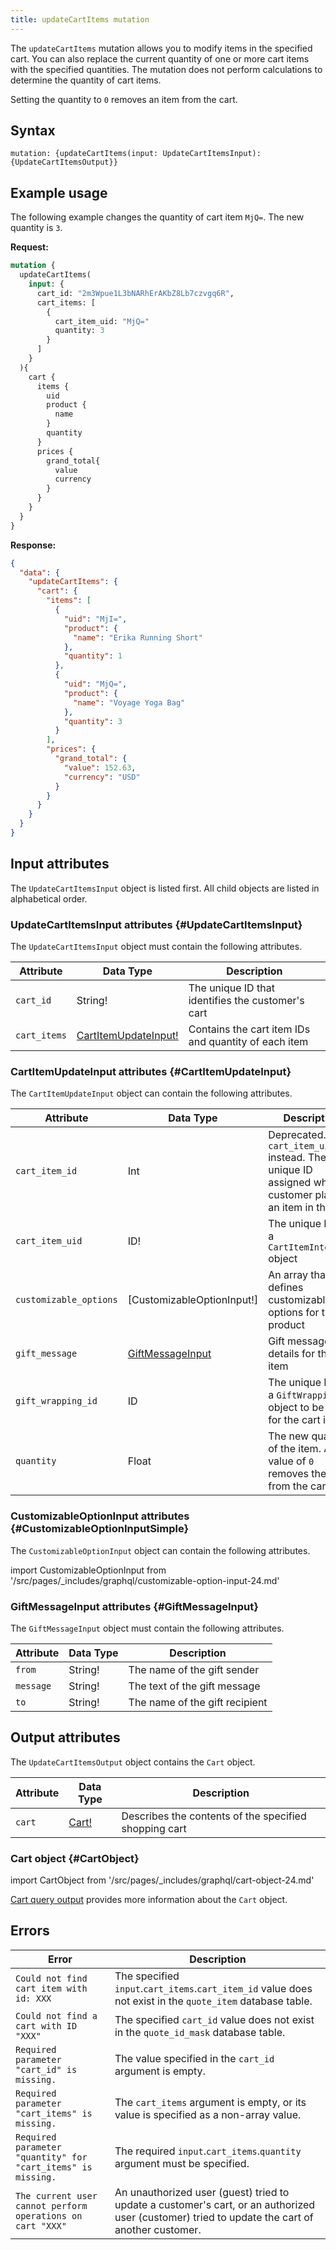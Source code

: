 ```yaml
---
title: updateCartItems mutation
---
```


The `updateCartItems` mutation allows you to modify items in the specified cart. You can also replace the current quantity of one or more cart items with the specified quantities. The mutation does not perform calculations to determine the quantity of cart items.

<InlineAlert variant="info" slots="text" />

Setting the quantity to `0` removes an item from the cart.

## Syntax

`mutation: {updateCartItems(input: UpdateCartItemsInput): {UpdateCartItemsOutput}}`

## Example usage

The following example changes the quantity of cart item `MjQ=`. The new quantity is `3`.

**Request:**

```graphql
mutation {
  updateCartItems(
    input: {
      cart_id: "2m3Wpue1L3bNARhErAKbZ8Lb7czvgq6R",
      cart_items: [
        {
          cart_item_uid: "MjQ="
          quantity: 3
        }
      ]
    }
  ){
    cart {
      items {
        uid
        product {
          name
        }
        quantity
      }
      prices {
        grand_total{
          value
          currency
        }
      }
    }
  }
}
```

**Response:**

```json
{
  "data": {
    "updateCartItems": {
      "cart": {
        "items": [
          {
            "uid": "MjI=",
            "product": {
              "name": "Erika Running Short"
            },
            "quantity": 1
          },
          {
            "uid": "MjQ=",
            "product": {
              "name": "Voyage Yoga Bag"
            },
            "quantity": 3
          }
        ],
        "prices": {
          "grand_total": {
            "value": 152.63,
            "currency": "USD"
          }
        }
      }
    }
  }
}
```

## Input attributes

The `UpdateCartItemsInput` object is listed first. All child objects are listed in alphabetical order.

### UpdateCartItemsInput attributes {#UpdateCartItemsInput}

The `UpdateCartItemsInput` object must contain the following attributes.

Attribute |  Data Type | Description
--- | --- | ---
`cart_id` | String! | The unique ID that identifies the customer's cart
`cart_items` | [CartItemUpdateInput!](#CartItemUpdateInput) | Contains the cart item IDs and quantity of each item

### CartItemUpdateInput attributes {#CartItemUpdateInput}

The `CartItemUpdateInput` object can contain the following attributes.

Attribute |  Data Type | Description
--- | --- | ---
`cart_item_id` | Int | Deprecated. Use `cart_item_uid` instead. The unique ID assigned when a customer places an item in the cart
`cart_item_uid` | ID! | The unique ID for a `CartItemInterface` object
`customizable_options` | [CustomizableOptionInput!] | An array that defines customizable options for the product
`gift_message` | [GiftMessageInput](#GiftMessageInput) | Gift message details for the cart item
`gift_wrapping_id` | ID | The unique ID for a `GiftWrapping` object to be used for the cart item
`quantity` | Float | The new quantity of the item. A value of `0` removes the item from the cart

### CustomizableOptionInput attributes {#CustomizableOptionInputSimple}

The `CustomizableOptionInput` object can contain the following attributes.

import CustomizableOptionInput from '/src/pages/_includes/graphql/customizable-option-input-24.md'

<CustomizableOptionInput />

### GiftMessageInput attributes {#GiftMessageInput}

The `GiftMessageInput` object must contain the following attributes.

Attribute |  Data Type | Description
--- | --- | ---
`from` | String! | The name of the gift sender
`message` | String! | The text of the gift message
`to` | String! | The name of the gift recipient

## Output attributes

The `UpdateCartItemsOutput` object contains the `Cart` object.

Attribute |  Data Type | Description
--- | --- | ---
`cart` |[Cart!](#CartObject) | Describes the contents of the specified shopping cart

### Cart object {#CartObject}

import CartObject from '/src/pages/_includes/graphql/cart-object-24.md'

<CartObject />

[Cart query output]({{page.baseurl}}/graphql/queries/cart.html#cart-output) provides more information about the `Cart` object.

## Errors

Error | Description
--- | ---
`Could not find cart item with id: XXX` | The specified `input`.`cart_items`.`cart_item_id` value does not exist in the `quote_item` database table.
`Could not find a cart with ID "XXX"` | The specified `cart_id` value does not exist in the `quote_id_mask` database table.
`Required parameter "cart_id" is missing.` | The value specified in the `cart_id` argument is empty.
`Required parameter "cart_items" is missing.` | The `cart_items` argument is empty, or its value is specified as a non-array value.
`Required parameter "quantity" for "cart_items" is missing.` | The required `input`.`cart_items`.`quantity` argument must be specified.
`The current user cannot perform operations on cart "XXX"` | An unauthorized user (guest) tried to update a customer's cart, or an authorized user (customer) tried to update the cart of another customer.
